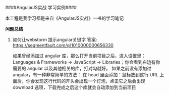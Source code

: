 ####AngularJS实战 学习实例####

本工程是我学习都是来自《AngularJS实战》一书的学习笔记

**问题总结**
1. 如何让webstorm 提示angular关键字 
答案: https://segmentfault.com/q/1010000000656330
    
    如果曾经添加过 angular 库，那么打开当前项目之后，进入设置里：Languages & Frameworks -> JavaScript -> Libraries；你会看到右边有你需要的 angular 以及其他相关的库，打对勾就好。
    如果之前没有添加过 angular，有一种非常简单的方法：
    在 head 里面添加：<script src="https://ajax.googleapis.com/ajax/libs/angularjs/1.3.15/angular.js"></script>鼠标放到这行 URL 上面后，你会发现这行代码的开头会出现一个灯泡，点击它之后会出现 download 选项，下载完成之后这个库就会自动添加到当前项目